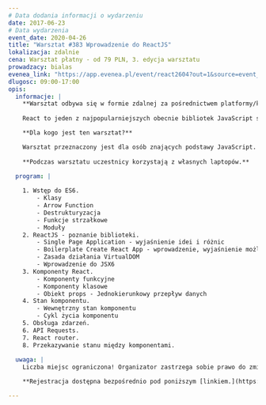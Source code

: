 ```yaml
---
# Data dodania informacji o wydarzeniu
date: 2017-06-23
# Data wydarzenia
event_date: 2020-04-26
title: "Warsztat #383 Wprowadzenie do ReactJS"
lokalizacja: zdalnie
cena: Warsztat płatny - od 79 PLN, 3. edycja warsztatu
prowadzacy: bialas
evenea_link: "https://app.evenea.pl/event/react2604?out=1&source=event_iframe"
dlugosc: 09:00-17:00
opis:
  informacje: |
    **Warsztat odbywa się w formie zdalnej za pośrednictwem platformy/komunikatora online, z wykorzystaniem dźwięku, obrazu z kamery, udostępniania ekranu komputera prowadzącego i uczestników.** 
  
    React to jeden z najpopularniejszych obecnie bibliotek JavaScript stworzona przez Facebook’a w celu tworzenia dynamicznych interfejsów użytkownika. React oparty o ideę tworzenia aplikacji z mniejszych komponentów okazuje się też świetnym narzędziem do pracy również nad mniejszymi aplikacjami czyniąc je prostymi w testowaniu, rozwijaniu i późniejszym utrzymaniu. Podczas warsztatów stworzymy prostą aplikację SPA, służącą do przeglądania bazy filmów.

    **Dla kogo jest ten warsztat?**

    Warsztat przeznaczony jest dla osób znających podstawy JavaScript.
 
    **Podczas warsztatu uczestnicy korzystają z własnych laptopów.**
    
  program: |

    1. Wstęp do ES6.
        - Klasy
        - Arrow Function
        - Destrukturyzacja
        - Funkcje strzałkowe
        - Moduły
    2. ReactJS - poznanie biblioteki.
        - Single Page Application - wyjaśnienie idei i różnic
        - Boilerplate Create React App - wprowadzenie, wyjaśnienie możliwości
        - Zasada działania VirtualDOM
        - Wprowadzenie do JSX6
    3. Komponenty React.
        - Komponenty funkcyjne
        - Komponenty klasowe
        - Obiekt props - Jednokierunkowy przepływ danych
    4. Stan komponentu.
        - Wewnętrzny stan komponentu
        - Cykl życia komponentu
    5. Obsługa zdarzeń.
    6. API Requests.
    7. React router.
    8. Przekazywanie stanu między komponentami.
  
  uwaga: |
    Liczba miejsc ograniczona! Organizator zastrzega sobie prawo do zmiany lokalizacji wydarzenia oraz jego odwołania w przypadku niezgłoszenia się minimalnej liczby uczestników.

    **Rejestracja dostępna bezpośrednio pod poniższym [linkiem.](https://app.evenea.pl/event/react2604/)**

---
```

